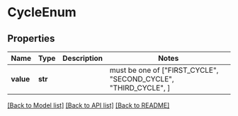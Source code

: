 # CycleEnum


## Properties
Name | Type | Description | Notes
------------ | ------------- | ------------- | -------------
**value** | **str** |  |  must be one of ["FIRST_CYCLE", "SECOND_CYCLE", "THIRD_CYCLE", ]

[[Back to Model list]](../README.md#documentation-for-models) [[Back to API list]](../README.md#documentation-for-api-endpoints) [[Back to README]](../README.md)


